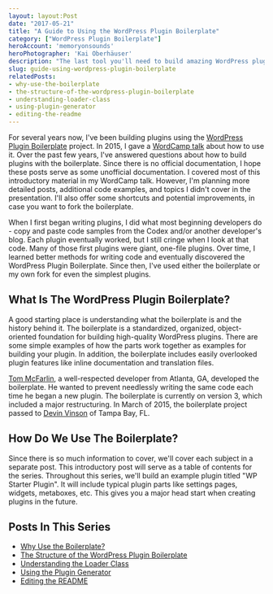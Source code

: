 ```yaml
---
layout: layout:Post
date: "2017-05-21"
title: "A Guide to Using the WordPress Plugin Boilerplate"
category: ["WordPress Plugin Boilerplate"]
heroAccount: 'memoryonsounds'
heroPhotographer: 'Kai Oberhäuser'
description: "The last tool you'll need to build amazing WordPress plugins."
slug: guide-using-wordpress-plugin-boilerplate
relatedPosts:
- why-use-the-boilerplate
- the-structure-of-the-wordpress-plugin-boilerplate
- understanding-loader-class
- using-plugin-generator
- editing-the-readme
---
```


For several years now, I've been building plugins using the [WordPress Plugin Boilerplate](https://wppb.io/) project. In 2015, I gave a [WordCamp talk](/presentations/using-wp-plugin-boilerplate) about how to use it. Over the past few years, I've answered questions about how to build plugins with the boilerplate. Since there is no official documentation, I hope these posts serve as some unofficial documentation. I covered most of this introductory material in my WordCamp talk. However, I'm planning more detailed posts, additional code examples, and topics I didn't cover in the presentation. I'll also offer some shortcuts and potential improvements, in case you want to fork the boilerplate.

When I first began writing plugins, I did what most beginning developers do - copy and paste code samples from the Codex and/or another developer's blog. Each plugin eventually worked, but I still cringe when I look at that code. Many of those first plugins were giant, one-file plugins. Over time, I learned better methods for writing code and eventually discovered the WordPress Plugin Boilerplate. Since then, I've used either the boilerplate or my own fork for even the simplest plugins.

## What Is The WordPress Plugin Boilerplate?

A good starting place is understanding what the boilerplate is and the history behind it. The boilerplate is a standardized, organized, object-oriented foundation for building high-quality WordPress plugins. There are some simple examples of how the parts work together as examples for building your plugin. In addition, the boilerplate includes easily overlooked plugin features like inline documentation and translation files.

[Tom McFarlin](https://tommcfarlin.com/), a well-respected developer from Atlanta, GA, developed the boilerplate. He wanted to prevent needlessly writing the same code each time he began a new plugin. The boilerplate is currently on version 3, which included a major restructuring. In March of 2015, the boilerplate project passed to [Devin Vinson](http://devinvinson.com/) of Tampa Bay, FL.

## How Do We Use The Boilerplate?

Since there is so much information to cover, we'll cover each subject in a separate post. This introductory post will serve as a table of contents for the series. Throughout this series, we'll build an example plugin titled "WP Starter Plugin". It will include typical plugin parts like settings pages, widgets, metaboxes, etc. This gives you a major head start when creating plugins in the future.

## Posts In This Series

* [Why Use the Boilerplate?](/post/why-use-the-boilerplate/)
* [The Structure of the WordPress Plugin Boilerplate](/post/the-structure-of-the-wordpress-plugin-boilerplate/)
* [Understanding the Loader Class](/post/understanding-loader-class/)
* [Using the Plugin Generator](/post/using-plugin-generator/)
* [Editing the README](/post/editing-the-readme/)

